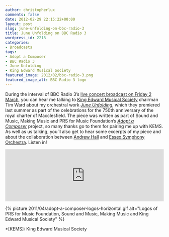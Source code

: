 ```yaml
---
author: christopherlux
comments: false
date: 2012-02-29 22:15:22+00:00
layout: post
slug: june-unfolding-on-bbc-radio-3
title: June Unfolding on BBC Radio 3
wordpress_id: 2218
categories:
- Broadcasts
tags:
- Adopt a Composer
- BBC Radio 3
- June Unfolding
- King Edward Musical Society
featured_image: 2012/02/bbc-radio-3.png
featured_image_alt: BBC Radio 3 logo
---
```


During the interval of BBC Radio 3’s [live concert broadcast on Friday 2 March](http://www.bbc.co.uk/programmes/b01c9s2q), you can hear me talking to [King Edward Musical Society](http://www.kems.org.uk) chairman Tim Ward about my orchestral work _[June Unfolding](/2011/04/june-unfolding/)_, which they premiered last summer as part of the celebrations for the 750th anniversary of the royal charter of Macclesfield. The piece was written as part of Sound and Music, Making Music and PRS for Music Foundation’s _[Adopt a Composer](http://www.prsformusicfoundation.com/Partnerships/Residencies/Adopt-a-Composer)_ project, so many thanks go to them for pairing me up with KEMS. As well as us talking, you’ll also get to hear some excerpts of my piece and about the collaboration between [Andrew Hall](http://www.andrewhallmusic.co.uk/Home.html) and [Essex Symphony Orchestra](http://essexsymphony.org.uk/). Listen in!

<p><iframe width="100%" height="166" scrolling="no" frameborder="no" src="https://w.soundcloud.com/player/?url=https%3A//api.soundcloud.com/tracks/39633057&amp;color=ff5500&amp;auto_play=false&amp;hide_related=false&amp;show_comments=true&amp;show_user=true&amp;show_reposts=false"></iframe></p>

{% picture 2011/04/adopt-a-composer-logos-horizontal.gif alt="Logos of PRS for Music Foundation, Sound and Music, Making Music and King Edward Musical Society" %}

*[KEMS]: King Edward Musical Society
